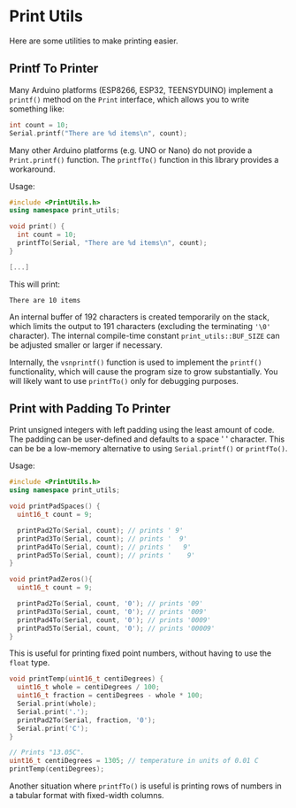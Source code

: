 # Print Utils

Here are some utilities to make printing easier.

## Printf To Printer

Many Arduino platforms (ESP8266, ESP32, TEENSYDUINO) implement a `printf()`
method on the `Print` interface, which allows you to write something like:

```C++
int count = 10;
Serial.printf("There are %d items\n", count);
```

Many other Arduino platforms (e.g. UNO or Nano) do not provide a
`Print.printf()` function. The `printfTo()` function in this library provides a
workaround.

Usage:

```C++
#include <PrintUtils.h>
using namespace print_utils;

void print() {
  int count = 10;
  printfTo(Serial, "There are %d items\n", count);
}

[...]
```

This will print:
```
There are 10 items
```

An internal buffer of 192 characters is created temporarily on the stack, which
limits the output to 191 characters (excluding the terminating `'\0'`
character). The internal compile-time constant `print_utils::BUF_SIZE` can be
adjusted smaller or larger if necessary.

Internally, the `vsnprintf()` function is used to implement the `printf()`
functionality, which will cause the program size to grow substantially. You will
likely want to use `printfTo()` only for debugging purposes.

## Print with Padding To Printer

Print unsigned integers with left padding using the least amount of code. The
padding can be user-defined and defaults to a space ' ' character. This can be
be a low-memory alternative to using `Serial.printf()` or `printfTo()`.

Usage:

```C++
#include <PrintUtils.h>
using namespace print_utils;

void printPadSpaces() {
  uint16_t count = 9;

  printPad2To(Serial, count); // prints ' 9'
  printPad3To(Serial, count); // prints '  9'
  printPad4To(Serial, count); // prints '   9'
  printPad5To(Serial, count); // prints '    9'
}

void printPadZeros(){
  uint16_t count = 9;

  printPad2To(Serial, count, '0'); // prints '09'
  printPad3To(Serial, count, '0'); // prints '009'
  printPad4To(Serial, count, '0'); // prints '0009'
  printPad5To(Serial, count, '0'); // prints '00009'
}
```

This is useful for printing fixed point numbers, without having to use the
`float` type.

```C++
void printTemp(uint16_t centiDegrees) {
  uint16_t whole = centiDegrees / 100;
  uint16_t fraction = centiDegrees - whole * 100;
  Serial.print(whole);
  Serial.print('.');
  printPad2To(Serial, fraction, '0');
  Serial.print('C');
}

// Prints "13.05C".
uint16_t centiDegrees = 1305; // temperature in units of 0.01 C
printTemp(centiDegrees);
```

Another situation where `printfTo()` is useful is printing rows of numbers in a
tabular format with fixed-width columns.
